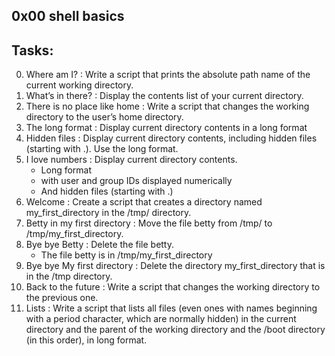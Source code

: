0x00 shell basics
------------------------------

Tasks:
-----------------------------
0. Where am I? :  Write a script that prints the absolute path name of the current working directory.
1. What’s in there? : Display the contents list of your current directory.
2. There is no place like home : Write a script that changes the working directory to the user’s home directory.
3. The long format : Display current directory contents in a long format
4. Hidden files : Display current directory contents, including hidden files (starting with .). Use the long format.
5. I love numbers : Display current directory contents.
	* Long format
	* with user and group IDs displayed numerically
	* And hidden files (starting with .)
6. Welcome : Create a script that creates a directory named my_first_directory in the /tmp/ directory.
7. Betty in my first directory : Move the file betty from /tmp/ to /tmp/my_first_directory.
8. Bye bye Betty : Delete the file betty.
	* The file betty is in /tmp/my_first_directory
9. Bye bye My first directory : Delete the directory my_first_directory that is in the /tmp directory.
10. Back to the future : Write a script that changes the working directory to the previous one.
11. Lists : Write a script that lists all files (even ones with names beginning with a period character, which are normally hidden) in the current directory and the parent of the working directory and the /boot directory (in this order), in long format.


